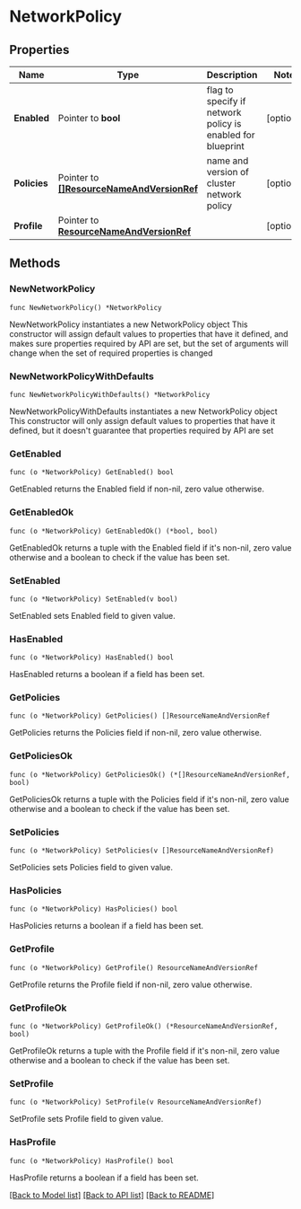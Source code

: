 # NetworkPolicy

## Properties

Name | Type | Description | Notes
------------ | ------------- | ------------- | -------------
**Enabled** | Pointer to **bool** | flag to specify if network policy is enabled for blueprint | [optional] 
**Policies** | Pointer to [**[]ResourceNameAndVersionRef**](ResourceNameAndVersionRef.md) | name and version of cluster network policy | [optional] 
**Profile** | Pointer to [**ResourceNameAndVersionRef**](ResourceNameAndVersionRef.md) |  | [optional] 

## Methods

### NewNetworkPolicy

`func NewNetworkPolicy() *NetworkPolicy`

NewNetworkPolicy instantiates a new NetworkPolicy object
This constructor will assign default values to properties that have it defined,
and makes sure properties required by API are set, but the set of arguments
will change when the set of required properties is changed

### NewNetworkPolicyWithDefaults

`func NewNetworkPolicyWithDefaults() *NetworkPolicy`

NewNetworkPolicyWithDefaults instantiates a new NetworkPolicy object
This constructor will only assign default values to properties that have it defined,
but it doesn't guarantee that properties required by API are set

### GetEnabled

`func (o *NetworkPolicy) GetEnabled() bool`

GetEnabled returns the Enabled field if non-nil, zero value otherwise.

### GetEnabledOk

`func (o *NetworkPolicy) GetEnabledOk() (*bool, bool)`

GetEnabledOk returns a tuple with the Enabled field if it's non-nil, zero value otherwise
and a boolean to check if the value has been set.

### SetEnabled

`func (o *NetworkPolicy) SetEnabled(v bool)`

SetEnabled sets Enabled field to given value.

### HasEnabled

`func (o *NetworkPolicy) HasEnabled() bool`

HasEnabled returns a boolean if a field has been set.

### GetPolicies

`func (o *NetworkPolicy) GetPolicies() []ResourceNameAndVersionRef`

GetPolicies returns the Policies field if non-nil, zero value otherwise.

### GetPoliciesOk

`func (o *NetworkPolicy) GetPoliciesOk() (*[]ResourceNameAndVersionRef, bool)`

GetPoliciesOk returns a tuple with the Policies field if it's non-nil, zero value otherwise
and a boolean to check if the value has been set.

### SetPolicies

`func (o *NetworkPolicy) SetPolicies(v []ResourceNameAndVersionRef)`

SetPolicies sets Policies field to given value.

### HasPolicies

`func (o *NetworkPolicy) HasPolicies() bool`

HasPolicies returns a boolean if a field has been set.

### GetProfile

`func (o *NetworkPolicy) GetProfile() ResourceNameAndVersionRef`

GetProfile returns the Profile field if non-nil, zero value otherwise.

### GetProfileOk

`func (o *NetworkPolicy) GetProfileOk() (*ResourceNameAndVersionRef, bool)`

GetProfileOk returns a tuple with the Profile field if it's non-nil, zero value otherwise
and a boolean to check if the value has been set.

### SetProfile

`func (o *NetworkPolicy) SetProfile(v ResourceNameAndVersionRef)`

SetProfile sets Profile field to given value.

### HasProfile

`func (o *NetworkPolicy) HasProfile() bool`

HasProfile returns a boolean if a field has been set.


[[Back to Model list]](../README.md#documentation-for-models) [[Back to API list]](../README.md#documentation-for-api-endpoints) [[Back to README]](../README.md)


